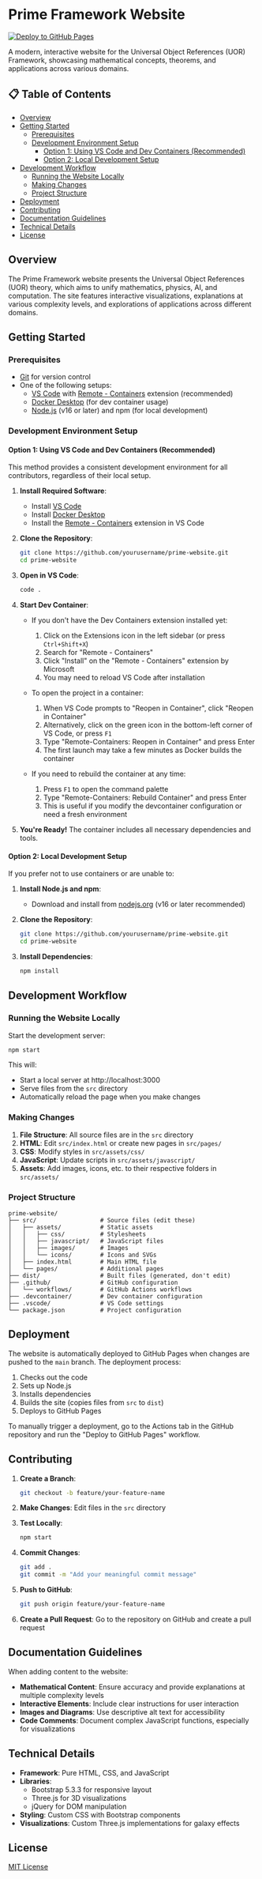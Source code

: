 # Prime Framework Website

[![Deploy to GitHub Pages](https://github.com/yourusername/prime-website/actions/workflows/deploy.yml/badge.svg)](https://github.com/yourusername/prime-website/actions/workflows/deploy.yml)

A modern, interactive website for the Universal Object References (UOR) Framework, showcasing mathematical concepts, theorems, and applications across various domains.

## 📋 Table of Contents

- [Overview](#overview)
- [Getting Started](#getting-started)
  - [Prerequisites](#prerequisites)
  - [Development Environment Setup](#development-environment-setup)
    - [Option 1: Using VS Code and Dev Containers (Recommended)](#option-1-using-vs-code-and-dev-containers-recommended)
    - [Option 2: Local Development Setup](#option-2-local-development-setup)
- [Development Workflow](#development-workflow)
  - [Running the Website Locally](#running-the-website-locally)
  - [Making Changes](#making-changes)
  - [Project Structure](#project-structure)
- [Deployment](#deployment)
- [Contributing](#contributing)
- [Documentation Guidelines](#documentation-guidelines)
- [Technical Details](#technical-details)
- [License](#license)

## Overview

The Prime Framework website presents the Universal Object References (UOR) theory, which aims to unify mathematics, physics, AI, and computation. The site features interactive visualizations, explanations at various complexity levels, and explorations of applications across different domains.

## Getting Started

### Prerequisites

- [Git](https://git-scm.com/downloads) for version control
- One of the following setups:
  - [VS Code](https://code.visualstudio.com/) with [Remote - Containers](https://marketplace.visualstudio.com/items?itemName=ms-vscode-remote.remote-containers) extension (recommended)
  - [Docker Desktop](https://www.docker.com/products/docker-desktop/) (for dev container usage)
  - [Node.js](https://nodejs.org/) (v16 or later) and npm (for local development)

### Development Environment Setup

#### Option 1: Using VS Code and Dev Containers (Recommended)

This method provides a consistent development environment for all contributors, regardless of their local setup.

1. **Install Required Software**:
   - Install [VS Code](https://code.visualstudio.com/)
   - Install [Docker Desktop](https://www.docker.com/products/docker-desktop/)
   - Install the [Remote - Containers](https://marketplace.visualstudio.com/items?itemName=ms-vscode-remote.remote-containers) extension in VS Code

2. **Clone the Repository**:
   ```bash
   git clone https://github.com/yourusername/prime-website.git
   cd prime-website
   ```

3. **Open in VS Code**:
   ```bash
   code .
   ```

4. **Start Dev Container**:
   - If you don't have the Dev Containers extension installed yet:
     1. Click on the Extensions icon in the left sidebar (or press `Ctrl+Shift+X`)
     2. Search for "Remote - Containers"
     3. Click "Install" on the "Remote - Containers" extension by Microsoft
     4. You may need to reload VS Code after installation

   - To open the project in a container:
     1. When VS Code prompts to "Reopen in Container", click "Reopen in Container"
     2. Alternatively, click on the green icon in the bottom-left corner of VS Code, or press `F1`
     3. Type "Remote-Containers: Reopen in Container" and press Enter
     4. The first launch may take a few minutes as Docker builds the container

   - If you need to rebuild the container at any time:
     1. Press `F1` to open the command palette
     2. Type "Remote-Containers: Rebuild Container" and press Enter
     3. This is useful if you modify the devcontainer configuration or need a fresh environment

5. **You're Ready!** The container includes all necessary dependencies and tools.

#### Option 2: Local Development Setup

If you prefer not to use containers or are unable to:

1. **Install Node.js and npm**:
   - Download and install from [nodejs.org](https://nodejs.org/) (v16 or later recommended)

2. **Clone the Repository**:
   ```bash
   git clone https://github.com/yourusername/prime-website.git
   cd prime-website
   ```

3. **Install Dependencies**:
   ```bash
   npm install
   ```

## Development Workflow

### Running the Website Locally

Start the development server:

```bash
npm start
```

This will:
- Start a local server at http://localhost:3000
- Serve files from the `src` directory
- Automatically reload the page when you make changes

### Making Changes

1. **File Structure**: All source files are in the `src` directory
2. **HTML**: Edit `src/index.html` or create new pages in `src/pages/`
3. **CSS**: Modify styles in `src/assets/css/`
4. **JavaScript**: Update scripts in `src/assets/javascript/`
5. **Assets**: Add images, icons, etc. to their respective folders in `src/assets/`

### Project Structure

```
prime-website/
├── src/                  # Source files (edit these)
│   ├── assets/           # Static assets
│   │   ├── css/          # Stylesheets
│   │   ├── javascript/   # JavaScript files
│   │   ├── images/       # Images
│   │   └── icons/        # Icons and SVGs
│   ├── index.html        # Main HTML file
│   └── pages/            # Additional pages
├── dist/                 # Built files (generated, don't edit)
├── .github/              # GitHub configuration
│   └── workflows/        # GitHub Actions workflows
├── .devcontainer/        # Dev container configuration
├── .vscode/              # VS Code settings
└── package.json          # Project configuration
```

## Deployment

The website is automatically deployed to GitHub Pages when changes are pushed to the `main` branch. The deployment process:

1. Checks out the code
2. Sets up Node.js
3. Installs dependencies
4. Builds the site (copies files from `src` to `dist`)
5. Deploys to GitHub Pages

To manually trigger a deployment, go to the Actions tab in the GitHub repository and run the "Deploy to GitHub Pages" workflow.

## Contributing

1. **Create a Branch**:
   ```bash
   git checkout -b feature/your-feature-name
   ```

2. **Make Changes**: Edit files in the `src` directory

3. **Test Locally**:
   ```bash
   npm start
   ```

4. **Commit Changes**:
   ```bash
   git add .
   git commit -m "Add your meaningful commit message"
   ```

5. **Push to GitHub**:
   ```bash
   git push origin feature/your-feature-name
   ```

6. **Create a Pull Request**: Go to the repository on GitHub and create a pull request

## Documentation Guidelines

When adding content to the website:

- **Mathematical Content**: Ensure accuracy and provide explanations at multiple complexity levels
- **Interactive Elements**: Include clear instructions for user interaction
- **Images and Diagrams**: Use descriptive alt text for accessibility
- **Code Comments**: Document complex JavaScript functions, especially for visualizations

## Technical Details

- **Framework**: Pure HTML, CSS, and JavaScript
- **Libraries**:
  - Bootstrap 5.3.3 for responsive layout
  - Three.js for 3D visualizations
  - jQuery for DOM manipulation
- **Styling**: Custom CSS with Bootstrap components
- **Visualizations**: Custom Three.js implementations for galaxy effects

## License

[MIT License](LICENSE)